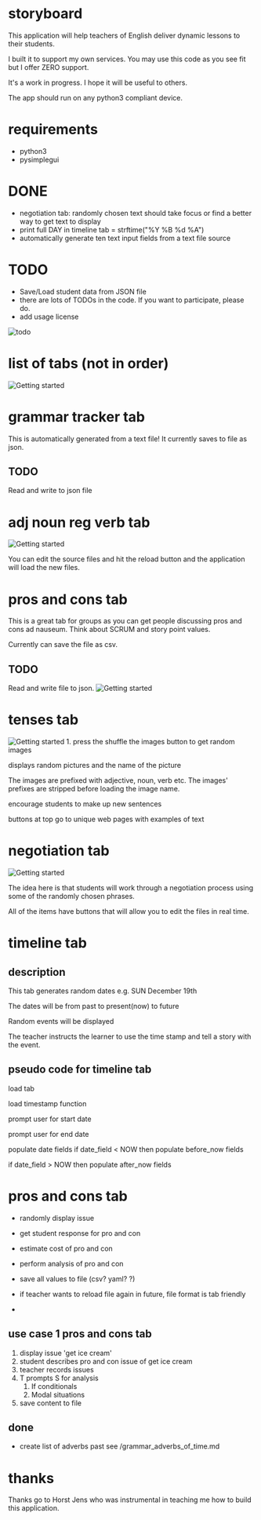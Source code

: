 # storyboard
This application will help teachers of English deliver dynamic lessons to their students.

I built it to support my own services. You may use this code as you see fit but I offer ZERO support.

It's a work in progress. I hope it will be useful to others.

The app should run on any python3 compliant device.

# requirements

- python3
- pysimplegui


# DONE
- negotiation tab: randomly chosen text should take focus or find a better way to get text to display
- print full DAY in timeline tab = strftime("%Y %B %d %A")
- automatically generate ten text input fields from a text file source

# TODO
- Save/Load student data from JSON file
- there are lots of TODOs in the code. If you want to participate, please do.
- add usage license
<img src="/support_images/todo.2021-12-22_10-58.png" alt="todo" />


# list of tabs (not in order)
<img src="/support_images/tabs_22dec.png" alt="Getting started" />

# grammar tracker tab
This is automatically generated from a text file! It currently saves to file as json.
## TODO
Read and write to json file

# adj noun reg verb tab 
<img src="/support_images/tab_verbadjnoun.png" alt="Getting started" />

You can edit the source files and hit the reload button and the application will load the new files.



# pros and cons tab
This is a great tab for groups as you can get people discussing pros and cons ad nauseum. Think about SCRUM and story point values.

Currently can save the file as csv.

## TODO
Read and write file to json.
<img src="/support_images/pros_cons_tab.png" alt="Getting started" />

# tenses tab 
<img src="/support_images/tab_tenses.png" alt="Getting started" />
1. press the shuffle the images button to get random images
   


displays random pictures and the name of the picture

The images are prefixed with adjective, noun, verb etc. The images' prefixes are stripped before loading the image name.

encourage students to make up new sentences

buttons at top go to unique web pages with examples of text


# negotiation tab
<img src="/support_images/tab_negotiations.png" alt="Getting started" />

The idea here is that students will work through a negotiation process using some of the randomly chosen phrases.

All of the items have buttons that will allow you to edit the files in real time.

# timeline tab
## description
This tab generates random dates e.g. SUN December 19th

The dates will be from past to present(now) to future

Random events will be displayed

The teacher instructs the learner to use the time stamp and tell a story with the event.

## pseudo code for timeline tab
load tab

load timestamp function

prompt user for start date

prompt user for end date

populate date fields
if date_field < NOW 
then 
populate before_now fields

if date_field > NOW
then 
populate after_now fields

# pros and cons tab
- randomly display issue

- get student response for pro and con

- estimate cost of pro and con

- perform analysis of pro and con

- save all values to file (csv? yaml? ?)

- if teacher wants to reload file again in future, file format is tab friendly
- 
## use case 1 pros and cons tab
1. display issue 'get ice cream'
2. student describes pro and con issue of get ice cream
3. teacher records issues
4. T prompts S for analysis
   1. If conditionals
   2. Modal situations
5. save content to file






## done
- create list of adverbs past
see /grammar_adverbs_of_time.md



# thanks
Thanks go to Horst Jens who was instrumental in teaching me how to build this application. 